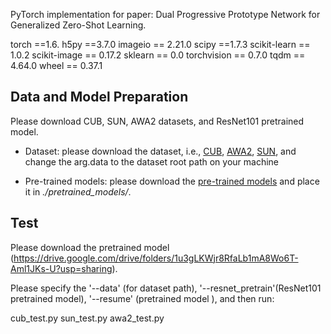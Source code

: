 PyTorch implementation for paper: Dual Progressive Prototype Network for Generalized Zero-Shot Learning.

torch ==1.6.
h5py ==3.7.0
imageio == 2.21.0
scipy ==1.7.3
scikit-learn == 1.0.2
scikit-image == 0.17.2
sklearn == 0.0
torchvision == 0.7.0
tqdm == 4.64.0 
wheel == 0.37.1


## Data and Model Preparation

Please download CUB, SUN, AWA2 datasets, and ResNet101 pretrained model.
- Dataset: please download the dataset, i.e., [CUB](http://www.vision.caltech.edu/visipedia/CUB-200-2011.html), [AWA2](https://cvml.ist.ac.at/AwA2/), [SUN](https://groups.csail.mit.edu/vision/SUN/hierarchy.html), and change the arg.data to the dataset root path on your machine

- Pre-trained models: please download the [pre-trained models](https://drive.google.com/file/d/1c5scuU0kZS5a9Rz3kf5T0UweCvOpGsh2/view?usp=sharing) and place it in *./pretrained_models/*.

## Test
Please download the pretrained model (https://drive.google.com/drive/folders/1u3gLKWjr8RfaLb1mA8Wo6T-Aml1JKs-U?usp=sharing).

Please specify the '--data' (for dataset path), '--resnet_pretrain'(ResNet101 pretrained model), '--resume' (pretrained model ), and then run:

cub_test.py
sun_test.py
awa2_test.py


